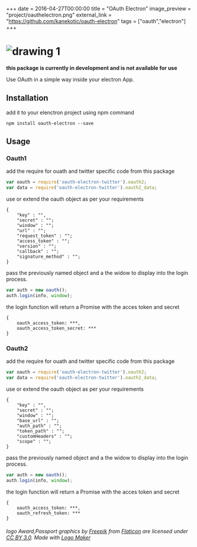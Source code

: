 +++
date = 2016-04-27T00:00:00
title = "OAuth Electron"
image_preview = "project/oauthelectron.png"
external_link = "https://github.com/kanekotic/oauth-electron"
tags = ["oauth","electron"]
+++
# ![drawing 1](https://cloud.githubusercontent.com/assets/3071208/14776049/cb6164ea-0ac3-11e6-8219-c8a46a56e3e5.png)

**this package is currently in development and is not available for use**

Use OAuth in a simple way inside your electron App.

## Installation

add it to your elenctron project using npm command
```
npm install oauth-electron --save
```

## Usage

### Oauth1

add the require for ouath and twitter specific code from this package

```js
var oauth = require('oauth-electron-twitter').oauth2;
var data = require('oauth-electron-twitter').oauth2_data;
```

use or extend the oauth object as per your requirements
```
{
    "key" : "",
    "secret" : "";
    "window" : "";
    "url" : "";
    "request_token" : "";
    "access_token" : "";
    "version" : "";
    "callback" : "";
    "signature_method" : "";
}
```
pass the previously named object and a the widow to display into the login process.
```js
var auth = new oauth();
auth.login(info, window);
```
the login function will return a Promise with the acces token and secret
```
{
    oauth_access_token: ***,
    oauth_access_token_secret: ***
}
```

### Oauth2

add the require for ouath and twitter specific code from this package

```js
var oauth = require('oauth-electron-twitter').oauth2;
var data = require('oauth-electron-twitter').oauth2_data;
```
use or extend the oauth object as per your requirements
```
{
    "key" : "",
    "secret" : "";
    "window" : "";
    "base_url" : "";
    "auth_path" : "";
    "token_path" : "";
    "customHeaders" : "";
    "scope" : "";
}
```
pass the previously named object and a the widow to display into the login process.
```js
var auth = new oauth();
auth.login(info, window);
```
the login function will return a Promise with the acces token and secret
```
{
    oauth_access_token: ***,
    oauth_refresh_token: ***
}
```

###### logo Award,Passport graphics by <a href="http://www.freepik.com/">Freepik</a> from <a href="http://www.flaticon.com/">Flaticon</a> are licensed under <a href="http://creativecommons.org/licenses/by/3.0/" title="Creative Commons BY 3.0">CC BY 3.0</a>. Made with <a href="http://logomakr.com" title="Logo Maker">Logo Maker</a>
